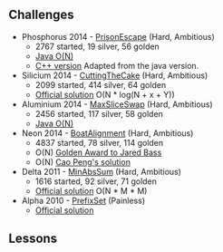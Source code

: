 ## Challenges
* Phosphorus 2014 - [PrisonEscape](https://app.codility.com/programmers/task/prison_escape/) (Hard, Ambitious)
  * 2767 started, 19 silver, 56 golden
  * [Java O(N)](http://zh-wang.github.io/blog/2014/08/14/codility-phosphorus-2014/)
  * [C++ version](https://yongblog.us/2017/04/20/Codility-PrisonEscape/) Adapted from the java version.
* Silicium 2014 - [CuttingTheCake](https://app.codility.com/programmers/task/cutting_the_cake/) (Hard, Ambitious)
  * 2099 started, 414 silver, 64 golden
  * [Official solution](https://codility.com/media/train/solution-cutting_the_cake.pdf) O(N * log(N + x + Y))
* Aluminium 2014 - [MaxSliceSwap](https://app.codility.com/programmers/task/max_slice_swap/) (Hard, Ambitious)
  * 2456 started, 117 silver, 58 golden
  * [Java O(N)](http://zh-wang.github.io/blog/2014/06/20/codility-aluminium-2014-p2/)
* Neon 2014 - [BoatAlignment](https://app.codility.com/programmers/task/boat_alignment/)  (Hard, Ambitious)
  * 4837 started, 78 silver, 114 golden
  * O(N) [Golden Award to Jared Bass](https://app.codility.com/cert/view/cert32N5BC-KANU8TTSCPVQJQ28/details/)
  * O(N) [Cao Peng's solution](https://blog.csdn.net/caopengcs/article/details/36880953)
* Delta 2011 - [MinAbsSum](https://app.codility.com/programmers/task/min_abs_sum/) (Hard, Ambitious)
  * 1616 started, 92 silver, 71 golden
  * [Official solution](http://codility.com/media/train/solution-min-abs-sum.pdf) O(N * M * M)
* Alpha 2010 - [PrefixSet](https://app.codility.com/programmers/task/prefix_set/) (Painless)
  * [Official solution](http://codility.com/media/train/solution-prefix-set.pdf)

## Lessons


